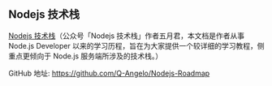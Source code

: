 ##  Nodejs 技术栈

[Nodejs 技术栈](https://www.nodejs.red/)（公众号「Nodejs 技术栈」作者五月君，本文档是作者从事 Node.js Developer 以来的学习历程，旨在为大家提供一个较详细的学习教程，侧重点更倾向于 Node.js 服务端所涉及的技术栈。）

GitHub 地址: https://github.com/Q-Angelo/Nodejs-Roadmap

